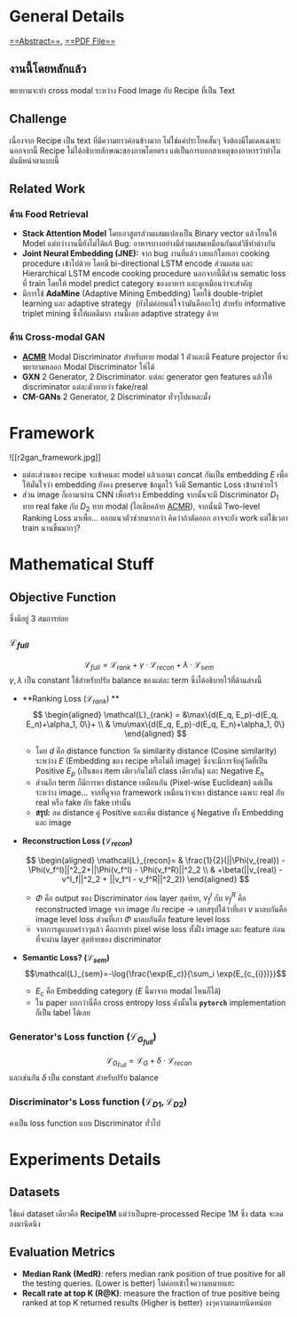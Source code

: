 # General Details
[==Abstract==](), [==PDF File==](https://openaccess.thecvf.com/content_CVPR_2019/papers/Zhu_R2GAN_Cross-Modal_Recipe_Retrieval_With_Generative_Adversarial_Network_CVPR_2019_paper.pdf)

## งานนี้โดยหลักแล้ว
พยายามจะทำ cross modal ระหว่าง Food Image กับ Recipe ที่เป็น Text

## Challenge
เนื่องจาก Recipe เป็น text ที่มีความยาวค่อนข้างมาก ไม่ใช่แค่ประโยคสั้นๆ จึงต้องมีโมเดลเฉพาะ นอกจากนี้ Recipe ไม่ได้อธิบายลักษณะของภาพโดยตรง แต่เป็นการบอกสาเหตุของอาหารว่าทำไมมันมีหน่าตาแบบนี้

## Related Work

### ด้าน Food Retrieval
-   **Stack Attention Model** โดยเอาสูตรส่วนผสมแปลงเป็น Binary vector แล้วโยนให้ Model แต่ทว่างานนี้ยังไม่ได้แก้ Bug: อาหารบางอย่างมีส่วนผสมเหมือนกันแต่วิธีทำต่างกัน
-   **Joint Neural Embedding (JNE):** จาก bug งานที่แล้ว เลยแก้โดยเอา cooking procedure เข้าไปด้วย โดยมี bi-directional LSTM encode ส่วนผสม และ Hierarchical LSTM encode cooking procedure นอกจากนี้มีส่วน sematic loss ที่ train โดยให้ model predict category ของอาหาร และดูเหมือนว่าจะสำคัญ    
-   มีการใช้ **AdaMine** (Adaptive Mining Embedding) โดยใช้ double-triplet learning และ adaptive strategy  (ยังไม่ค่อยแน่ใจว่ามันคืออะไร) สำหรับ informative triplet mining ซึ่งให้ผลดีมาก งานนี้เลย adaptive strategy ด้วย

### ด้าน Cross-modal GAN
- [**<ins>ACMR</ins>**](papers/ACMR/ACMR-bokun_wang) Modal Discriminator สำหรับทาย modal 1 ตัวและมี Feature projector ที่จะพยายามหลอก Modal Discriminator ให้ได้
- **GXN** 2 Generator, 2 Discriminator. แต่ละ generator gen features แล้วให้ discriminator แต่ละตัวทายว่า fake/real
- **CM-GANs**  2 Generator, 2 Discriminator ทั่วๆไปแหละมั้ง

# Framework
![[r2gan_framework.jpg]]
- แต่ละส่วนของ recipe จะเข้าคนละ model แล้วเอามา concat กันเป็น embedding $E$ เพื่อให้มั่นใจว่า embedding ยังคง preserve ข้อมูลไว้ จึงมี Semantic Loss เข้ามาช่วยไว้
- ส่วน image ก็เอามาผ่าน CNN เพื่อสร้าง Embedding จากนั้นจะมี Discriminator $D_1$ ทาย real fake กับ $D_2$ ทาย modal (ไอเดียคล้าย [ACMR](papers/ACMR/ACMR-bokun_wang)), จากนั้นมี Two-level Ranking Loss มาเพื่อ… ออกแนวตัวช่วยมากกว่า คิดว่าถ้าตัดออก อาจจะยัง work แต่ใช้เวลา train นานขึ้นมากๆ?

# Mathematical Stuff
## Objective Function
ซึ่งมีอยู่ 3 สมการย่อย
### $\mathcal{L}_{full}$
$$
\mathcal{L}_{full} = \mathcal{L}_{rank} + \gamma\cdot \mathcal{L}_{recon} + \lambda \cdot \mathcal{L}_{sem}
$$
$\gamma,\lambda$ เป็น constant ใช้สำหรับปรับ balance ของแต่ละ term ซึ่งได้อธิบายไว้ที่ด้านล่างนี้

- **Ranking Loss $(\mathcal{L}_{rank})$ **
    $$ \begin{aligned}
  \mathcal{L}_{rank} = &\max\{d(E_q, E_p)-d(E_q, E_n)+\alpha_1, 0\}+ \\
  & \mu\max\{d(E_q, E_p)-d(E_q, E_n)+\alpha_1, 0\}
  \end{aligned} $$
  - โดย $d$ คือ distance function วัด similarity distance (Cosine similarity) ระหว่าง $E$ (Embedding ของ recipe หรือไม่ก็ image) ซึ่งจะมีการจับคู่วัดที่เป็น Positive $E_p$ (เป็นของ item เดียวกันไม่ก็ class เดียวกัน) และ Negative $E_n$
  - ส่วนอีก term ก็มีการหา distance เหมือนกัน (Pixel-wise Euclidean) แต่เป็นระหว่าง image… จากที่ดูจาก framework เหมือนว่าจะหา distance เฉพาะ real กับ real หรือ fake กับ fake เท่านั้น
  - **สรุป:** ลด distance คู่ Positive และเพิ่ม distance คู่ Negative ทั้ง Embedding และ image
- **Reconstruction Loss $(\mathcal{L}_{recon})$**

  $$ \begin{aligned} \mathcal{L}_{recon}= & \frac{1}{2}(||\Phi(v_{real}) - \Phi(v_f^I)||^2_2+||\Phi(v_f^I) - \Phi(v_f^R)||^2_2 \\
  & +\beta(||v_{real} - v^I_f||^2_2 + ||v_f^I - v_f^R||^2_2))
  \end{aligned}
  $$
    - $\Phi$  คือ output ของ Discriminator ก่อน layer สุดท้าย, $v^I_f$ กับ $v^R_f$ คือ reconstructed image จาก image กับ recipe -> เลยสรุปได้ว่าที่เอา $v$ มาลบกันคือ image level loss ส่วนที่เอา $\Phi$ มาลบกันคือ feature level loss
    -  จากการดูแบบคร่าวๆแล้ว คือการทำ pixel wise loss ทั้งฝั่ง image และ feature ก่อนที่จะผ่าน layer สุดท้ายของ discriminator

- **Semantic Loss? $(\mathcal{L}_{sem})$**
$$\mathcal{L}_{sem}=-\log{\frac{\exp(E_c)}{\sum_i \exp(E_{c_{i}})}}$$
  - $E_c$ คือ Embedding category ($E$ นี้มาจาก modal ไหนก็ได้)
  - ใน paper บอกว่านี่คือ cross entropy loss ดังนั้นใน **```pytorch```** implementation ก็เป็น label ได้เลย

### Generator's Loss function $(\mathcal{L}_{G_{full}})$
$$\mathcal{L}_{G_{Full}}=\mathcal{L}_G + \delta \cdot \mathcal{L}_{recon}$$
และเช่นกัน $\delta$ เป็น constant สำหรับปรับ balance

### Discriminator's Loss function $(\mathcal{L}_{D1},\mathcal{L}_{D2})$
คงเป็น loss function แบบ Discriminator ทั่วไป

# Experiments Details
## Datasets
ใช้แค่ dataset เดียวคือ **Recipe1M** แต่ว่าเป็นpre-processed Recipe 1M ซึ่ง data จะลดลงมานิดนึง
## Evaluation Metrics
- **Median Rank (MedR)**: refers median rank position of true positive for all the testing queries. (Lower is better) ไม่ค่อยเข้าใจความหมายแฮะ
- **Recall rate at top K (R@K)**: measure the fraction of true positive being ranked at top K returned results (Higher is better) งงๆความหมายนิดหน่อย